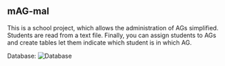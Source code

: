 ## mAG-mal
This is a school project, which allows the administration of AGs
simplified. Students are read from a text file. Finally,
you can assign students to AGs and create tables
let them indicate which student is in which AG.

Database:
![Database](https://user-images.githubusercontent.com/72092509/98447336-51cf2000-2124-11eb-94da-71d16d936661.png)
